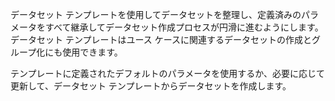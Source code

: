 データセット テンプレートを使用してデータセットを整理し、定義済みのパラメータをすべて継承してデータセット作成プロセスが円滑に進むようにします。データセット テンプレートはユース ケースに関連するデータセットの作成とグループ化にも使用できます。

テンプレートに定義されたデフォルトのパラメータを使用するか、必要に応じて更新して、データセット テンプレートからデータセットを作成します。

